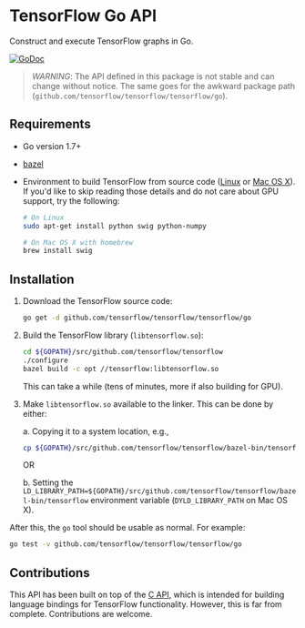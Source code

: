 # TensorFlow Go API

Construct and execute TensorFlow graphs in Go.

[![GoDoc](https://godoc.org/github.com/tensorflow/tensorflow/tensorflow/go?status.svg)](https://godoc.org/github.com/tensorflow/tensorflow/tensorflow/go)

> *WARNING*: The API defined in this package is not stable and can change
> without notice. The same goes for the awkward package path
> (`github.com/tensorflow/tensorflow/tensorflow/go`).

## Requirements

-   Go version 1.7+
-   [bazel](https://www.bazel.build/versions/master/docs/install.html)
-   Environment to build TensorFlow from source code
    ([Linux](https://www.tensorflow.org/versions/master/get_started/os_setup.html#prepare-environment-for-linux)
    or [Mac OS
    X](https://www.tensorflow.org/versions/master/get_started/os_setup.html#prepare-environment-for-mac-os-x)).
    If you'd like to skip reading those details and do not care about GPU
    support, try the following:

    ```sh
    # On Linux
    sudo apt-get install python swig python-numpy

    # On Mac OS X with homebrew
    brew install swig
    ```

## Installation

1.  Download the TensorFlow source code:

    ```sh
    go get -d github.com/tensorflow/tensorflow/tensorflow/go
    ```

2.  Build the TensorFlow library (`libtensorflow.so`):

    ```sh
    cd ${GOPATH}/src/github.com/tensorflow/tensorflow
    ./configure
    bazel build -c opt //tensorflow:libtensorflow.so
    ```

    This can take a while (tens of minutes, more if also building for GPU).

3.  Make `libtensorflow.so` available to the linker. This can be done by either:

    a. Copying it to a system location, e.g.,

    ```sh
    cp ${GOPATH}/src/github.com/tensorflow/tensorflow/bazel-bin/tensorflow/libtensorflow.so /usr/local/lib
    ```

    OR

    b. Setting the
    `LD_LIBRARY_PATH=${GOPATH}/src/github.com/tensorflow/tensorflow/bazel-bin/tensorflow`
    environment variable (`DYLD_LIBRARY_PATH` on Mac OS X).

After this, the `go` tool should be usable as normal. For example:

```sh
go test -v github.com/tensorflow/tensorflow/tensorflow/go
```

## Contributions

This API has been built on top of the [C
API](https://www.tensorflow.org/code/tensorflow/c/c_api.h),
which is intended for building language bindings for TensorFlow functionality.
However, this is far from complete. Contributions are welcome.

